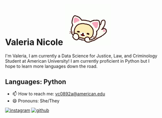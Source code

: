 # Valeria Nicole <img src="https://github.com/valerianicole/valerianicole/blob/e5258b84c57d461a1ca37bc769ee723c168350fc/nya-korilakkuma.gif" width="150" >
I'm Valeria, I am currently a Data Science for Justice, Law, and Criminology Student at American University! I am currently proficient in Python but I hope to learn more languages down the road.

## Languages: Python

- 📫 How to reach me: vc0892a@american.edu 
- 😄 Pronouns: She/They 


[<img src='https://cdn.jsdelivr.net/npm/simple-icons@3.0.1/icons/instagram.svg' alt='instagram' height='40'>](https://www.instagram.com/valerian1cole/) [<img src='https://cdn.jsdelivr.net/npm/simple-icons@3.0.1/icons/github.svg' alt='github' height='40'>](https://github.com/valerianicole)
